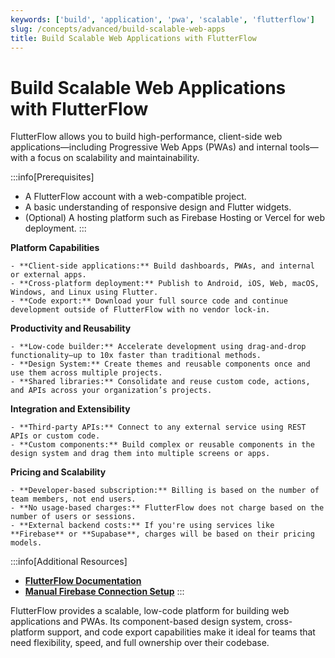```yaml
---
keywords: ['build', 'application', 'pwa', 'scalable', 'flutterflow']
slug: /concepts/advanced/build-scalable-web-apps
title: Build Scalable Web Applications with FlutterFlow
---
```


# Build Scalable Web Applications with FlutterFlow

FlutterFlow allows you to build high-performance, client-side web applications—including Progressive Web Apps (PWAs) and internal tools—with a focus on scalability and maintainability.

:::info[Prerequisites]
- A FlutterFlow account with a web-compatible project.
- A basic understanding of responsive design and Flutter widgets.
- (Optional) A hosting platform such as Firebase Hosting or Vercel for web deployment.
:::

**Platform Capabilities**

    - **Client-side applications:** Build dashboards, PWAs, and internal or external apps.
    - **Cross-platform deployment:** Publish to Android, iOS, Web, macOS, Windows, and Linux using Flutter.
    - **Code export:** Download your full source code and continue development outside of FlutterFlow with no vendor lock-in.

**Productivity and Reusability**

    - **Low-code builder:** Accelerate development using drag-and-drop functionality—up to 10x faster than traditional methods.
    - **Design System:** Create themes and reusable components once and use them across multiple projects.
    - **Shared libraries:** Consolidate and reuse custom code, actions, and APIs across your organization’s projects.

**Integration and Extensibility**

    - **Third-party APIs:** Connect to any external service using REST APIs or custom code.
    - **Custom components:** Build complex or reusable components in the design system and drag them into multiple screens or apps.

**Pricing and Scalability**

    - **Developer-based subscription:** Billing is based on the number of team members, not end users.
    - **No usage-based charges:** FlutterFlow does not charge based on the number of users or sessions.
    - **External backend costs:** If you're using services like **Firebase** or **Supabase**, charges will be based on their pricing models.

:::info[Additional Resources]
- **[FlutterFlow Documentation](/)**
- **[Manual Firebase Connection Setup](/integrations/firebase/connect-to-firebase/#connect-an-existing-firebase-project-manually)**
:::

FlutterFlow provides a scalable, low-code platform for building web applications and PWAs. Its component-based design system, cross-platform support, and code export capabilities make it ideal for teams that need flexibility, speed, and full ownership over their codebase.
